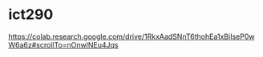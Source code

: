 # ict290
https://colab.research.google.com/drive/1RkxAadSNnT6thohEa1xBjIseP0wW6a6z#scrollTo=nOnwlNEu4Jqs
